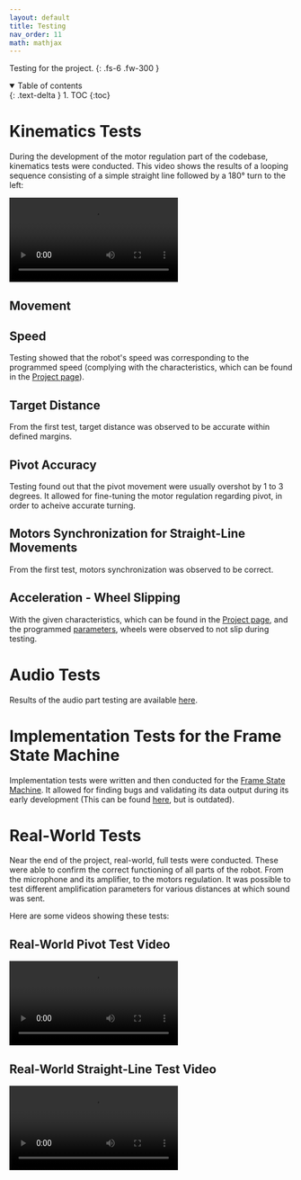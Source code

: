 ```yaml
---
layout: default
title: Testing
nav_order: 11
math: mathjax
---
```


Testing for the project.
{: .fs-6 .fw-300 }

<details open markdown="block">
  <summary>
    Table of contents
  </summary>
  {: .text-delta }
1. TOC
{:toc}
</details>

# Kinematics Tests
During the development of the motor regulation part of the codebase, kinematics tests were conducted. This video shows the results of a looping sequence consisting of a simple straight line followed by a 180° turn to the left:

<video src="/assets/videos/video-test-mouvement.mp4" controls="controls">
</video>

## Movement
## Speed
Testing showed that the robot's speed was corresponding to the programmed speed (complying with the characteristics, which can be found in the [Project page](/project)).

## Target Distance
From the first test, target distance was observed to be accurate within defined margins.

## Pivot Accuracy
Testing found out that the pivot movement were usually overshot by 1 to 3 degrees. It allowed for fine-tuning the motor regulation regarding pivot, in order to acheive accurate turning.

## Motors Synchronization for Straight-Line Movements
From the first test, motors synchronization was observed to be correct.

## Acceleration - Wheel Slipping
With the given characteristics, which can be found in the [Project page](/project), and the programmed [parameters](/parameters), wheels were observed to not slip during testing.

# Audio Tests
Results of the audio part testing are available [here](/audio/audio_results).

# Implementation Tests for the Frame State Machine
Implementation tests were written and then conducted for the [Frame State Machine](/frameFSM). It allowed for finding bugs and validating its data output during its early development (This can be found [here](https://github.com/DemonicTricycle/DemonicTricycle-ELECH309/blob/main/test/implementation/testFrameFSM.c), but is outdated).

# Real-World Tests
Near the end of the project, real-world, full tests were conducted. These were able to confirm the correct functioning of all parts of the robot. From the microphone and its amplifier, to the motors regulation. It was possible to test different amplification parameters for various distances at which sound was sent.

Here are some videos showing these tests:

## Real-World Pivot Test Video
<video src="/assets/videos/test-real-world-pivot-1.mp4" controls="controls">
</video>

## Real-World Straight-Line Test Video
<video src="/assets/videos/real-world-test-straight-video-1.mp4" controls="controls">
</video>
